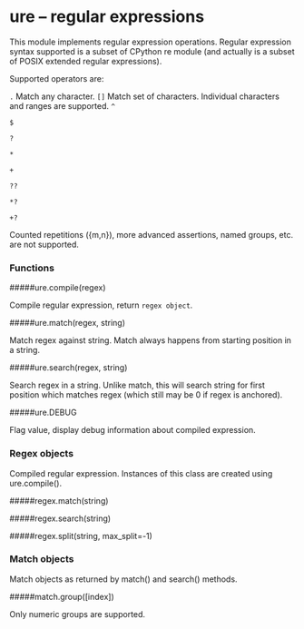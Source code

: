 # ure – regular expressions
This module implements regular expression operations. Regular expression syntax supported is a subset of CPython re module (and actually is a subset of POSIX extended regular expressions).

Supported operators are:

``.``
Match any character.
``[]``
Match set of characters. Individual characters and ranges are supported.
``^``

``$``

``?``

``*``

``+``

``??``

``*?``

``+?``

Counted repetitions ({m,n}), more advanced assertions, named groups, etc. are not supported.

### Functions

#####<function>ure.compile(regex)</function>

Compile regular expression, return ``regex object``.

#####<function>ure.match(regex, string)</function>

Match regex against string. Match always happens from starting position in a string.

#####<function>ure.search(regex, string)</function>

Search regex in a string. Unlike match, this will search string for first position which matches regex (which still may be 0 if regex is anchored).

#####<function>ure.DEBUG</function>

Flag value, display debug information about compiled expression.

### Regex objects
Compiled regular expression. Instances of this class are created using ure.compile().

#####<function>regex.match(string)</function>

#####<function>regex.search(string)</function>

#####<function>regex.split(string, max_split=-1)</function>

### Match objects
Match objects as returned by match() and search() methods.

#####<function>match.group([index])</function>

Only numeric groups are supported.
